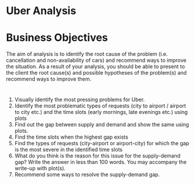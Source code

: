 # Uber Analysis
# Business Objectives

The aim of analysis is to identify the root cause of the problem (i.e. cancellation and non-availability of cars) and recommend ways to improve the situation. As a result of your analysis, you should be able to present to the client the root cause(s) and possible hypotheses of the problem(s) and recommend ways to improve them.  
#
#
1. Visually identify the most pressing problems for Uber. 
2. Identify the most problematic types of requests (city to airport / airport to city etc.) and the time slots (early mornings, late evenings etc.) using plots
3. Find out the gap between supply and demand and show the same using plots.
4. Find the time slots when the highest gap exists
5. Find the types of requests (city-airport or airport-city) for which the gap is the most severe in the identified time slots
6. What do you think is the reason for this issue for the supply-demand gap? Write the answer in less than 100 words. You may accompany the write-up with plot(s).
7. Recommend some ways to resolve the supply-demand gap.
